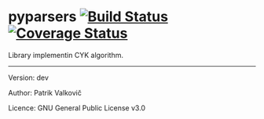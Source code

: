 # pyparsers [![Build Status](https://travis-ci.org/PatrikValkovic/pyparsers.svg?branch=dev)](https://travis-ci.org/PatrikValkovic/pyparsers) [![Coverage Status](https://coveralls.io/repos/github/PatrikValkovic/pyparsers/badge.svg?branch=dev)](https://coveralls.io/github/PatrikValkovic/pyparsers?branch=dev)

Library implementin CYK algorithm.

-----

Version: dev

Author: Patrik Valkovič

Licence: GNU General Public License v3.0
